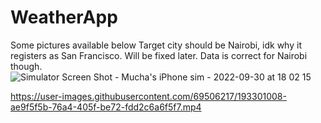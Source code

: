 # WeatherApp
Some pictures available below
Target city should be Nairobi, idk why it registers as San Francisco. Will be fixed later.
Data is correct for Nairobi though.
![Simulator Screen Shot - Mucha's iPhone sim - 2022-09-30 at 18 02 15](https://user-images.githubusercontent.com/69506217/193300213-1939ea26-8b79-421b-843b-69a96b354fae.png)





https://user-images.githubusercontent.com/69506217/193301008-ae9f5f5b-76a4-405f-be72-fdd2c6a6f5f7.mp4

